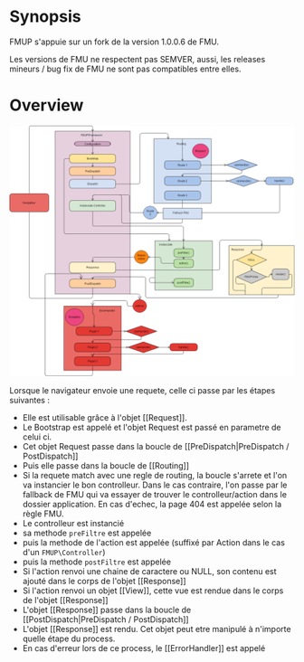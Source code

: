 Synopsis
========

FMUP s'appuie sur un fork de la version 1.0.0.6 de FMU.

Les versions de FMU ne respectent pas SEMVER, aussi, les releases mineurs / bug fix de FMU ne sont pas compatibles entre elles.

Overview
========

![Dispatch](dispatch.png)

Lorsque le navigateur envoie une requete, celle ci passe par les étapes suivantes :

* Elle est utilisable grâce à l'objet [[Request]]. 
* Le Bootstrap est appelé et l'objet Request est passé en parametre de celui ci.
* Cet objet Request passe dans la boucle de [[PreDispatch|PreDispatch / PostDispatch]]
* Puis elle passe dans la boucle de [[Routing]]
* Si la requete match avec une regle de routing, la boucle s'arrete et l'on va instancier le bon controlleur. Dans le cas contraire, l'on passe par le fallback de FMU qui va essayer de trouver le controlleur/action dans le dossier application. En cas d'echec, la page 404 est appelée selon la règle FMU.
* Le controlleur est instancié
* sa methode `preFiltre` est appelée
* puis la methode de l'action est appelée (suffixé par Action dans le cas d'un `FMUP\Controller`)
* puis la methode `postFiltre` est appelée
* Si l'action renvoi une chaine de caractere ou NULL, son contenu est ajouté dans le corps de l'objet [[Response]]
* Si l'action renvoi un objet [[View]], cette vue est rendue dans le corps de l'objet [[Response]]
* L'objet [[Response]] passe dans la boucle de [[PostDispatch|PreDispatch / PostDispatch]]
* L'objet [[Response]] est rendu. Cet objet peut etre manipulé à n'importe quelle étape du process.
* En cas d'erreur lors de ce process, le [[ErrorHandler]] est appelé
